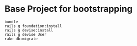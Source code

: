 # Base Project for bootstrapping

````
bundle
rails g foundation:install
rails g devise:install
rails g devise User
rake db:migrate
````